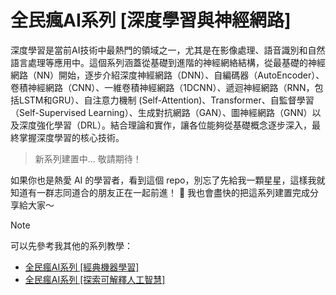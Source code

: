 # 全民瘋AI系列 [深度學習與神經網路]
深度學習是當前AI技術中最熱門的領域之一，尤其是在影像處理、語音識別和自然語言處理等應用中。這個系列涵蓋從基礎到進階的神經網絡結構，從最基礎的神經網路（NN）開始，逐步介紹深度神經網路（DNN）、自編碼器（AutoEncoder）、卷積神經網路（CNN）、一維卷積神經網路（1DCNN）、遞迴神經網路（RNN，包括LSTM和GRU）、自注意力機制 (Self-Attention)、Transformer、自監督學習（Self-Supervised Learning）、生成對抗網路（GAN）、圖神經網路（GNN）以及深度強化學習（DRL）。結合理論和實作，讓各位能夠從基礎概念逐步深入，最終掌握深度學習的核心技術。

> 新系列建置中... 敬請期待！

如果你也是熱愛 AI 的學習者，看到這個 repo，別忘了先給我一顆星星，這樣我就知道有一群志同道合的朋友正在一起前進！ 💫
我也會盡快的把這系列建置完成分享給大家～

> [!NOTE] 
> 可以先參考我其他的系列教學：
> - [全民瘋AI系列 [經典機器學習]](https://andy6804tw.github.io/2021-13th-ironman/)
> - [全民瘋AI系列 [探索可解釋人工智慧]](https://andy6804tw.github.io/2023-15th-ironman/)

